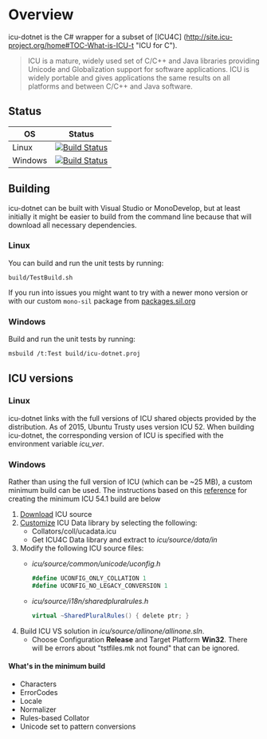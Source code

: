 Overview
========
icu-dotnet is the C# wrapper for a subset of [ICU4C] (http://site.icu-project.org/home#TOC-What-is-ICU-t "ICU for C").
>ICU is a mature, widely used set of C/C++ and Java libraries providing Unicode and Globalization support for software applications. ICU is widely portable and gives applications the same results on all platforms and between C/C++ and Java software.

## Status

| OS      | Status |
| ------- | ------ |
| Linux   | [![Build Status](https://jenkins.lsdev.sil.org/view/IcuDotNet/view/All/job/IcuDotNet-Linux-any-master-release/badge/icon)](https://jenkins.lsdev.sil.org/view/IcuDotNet/view/All/job/IcuDotNet-Linux-any-master-release/) |
| Windows | [![Build Status](https://jenkins.lsdev.sil.org/view/IcuDotNet/view/All/job/IcuDotNet-Win-any-master-release/badge/icon)](https://jenkins.lsdev.sil.org/view/IcuDotNet/view/All/job/IcuDotNet-Win-any-master-release/) |

## Building

icu-dotnet can be built with Visual Studio or MonoDevelop, but at least initially it might be
easier to build from the command line because that will download all necessary dependencies.

### Linux

You can build and run the unit tests by running:

    build/TestBuild.sh

If you run into issues you might want to try with a newer mono version or with our custom `mono-sil` package from [packages.sil.org](http://packages.sil.org/)

### Windows

Build and run the unit tests by running:

    msbuild /t:Test build/icu-dotnet.proj

## ICU versions

### Linux
icu-dotnet links with the full versions of ICU shared objects provided by the distribution.  As of 2015, Ubuntu Trusty uses version ICU 52.  When building icu-dotnet, the corresponding version of ICU is specified with the environment variable *icu_ver*.

### Windows
Rather than using the full version of ICU (which can be ~25 MB), a custom minimum build can be used.  The instructions based on this [reference](http://qt-project.org/wiki/Compiling-ICU-with-MSVC) for creating the minimum ICU 54.1 build are below

1. [Download](http://site.icu-project.org/download/54 "ICU 54.1") ICU source
2. [Customize](http://apps.icu-project.org/datacustom/index.html) ICU Data library by selecting the following:
    - Collators/coll/ucadata.icu
    - Get ICU4C Data library and extract to *icu/source/data/in*
3. Modify the following ICU source files:
    - *icu/source/common/unicode/uconfig.h*
        ```C#
        #define UCONFIG_ONLY_COLLATION 1
        #define UCONFIG_NO_LEGACY_CONVERSION 1
        ```

    - *icu/source/i18n/sharedpluralrules.h*
        ```C#
        virtual ~SharedPluralRules() { delete ptr; }
        ```
4. Build ICU VS solution in *icu/source/allinone/allinone.sln*.
    - Choose Configuration **Release** and Target Platform **Win32**.  There will be errors about "tstfiles.mk not found" that can be ignored.

#### What's in the minimum build
- Characters
- ErrorCodes
- Locale
- Normalizer
- Rules-based Collator
- Unicode set to pattern conversions
